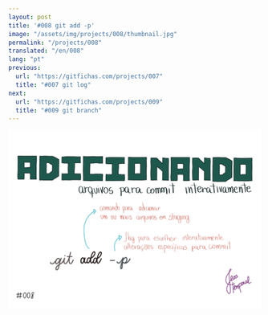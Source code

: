 ```yaml
---
layout: post
title: '#008 git add -p'
image: "/assets/img/projects/008/thumbnail.jpg"
permalink: "/projects/008"
translated: "/en/008"
lang: "pt"
previous:
  url: "https://gitfichas.com/projects/007"
  title: "#007 git log"
next:
  url: "https://gitfichas.com/projects/009"
  title: "#009 git branch"
---
```


<img alt="Para commitar apenas uma partezinha da alteração use git add -p e siga escolhendo quais partes você que colocar no commit" src="/assets/img/projects/008/full.jpg">